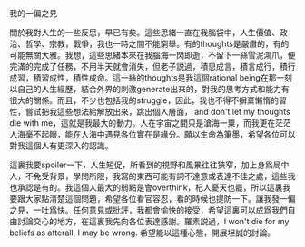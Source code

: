 我的一偏之見

關於我對人生的一些反思，早已有矣。這些思緒一直在我腦袋中，人生價值、政治、哲學、宗教，戰爭，我也一時之間不能窮舉。有的thoughts是嚴肅的，有的可能無關大雅。我想，這些思緒本來在我腦海一閃即逝，不留下一絲雪泥鴻爪，便完滿的完成了任務，不用半天就會消失，但老子説過，積思成言，積言成行，積行成習，積習成性，積性成命。這一絲的thoughts是我這個rational being在那一刻以自己的人生經歷，結合外界的刺激generate出來的，對我的思考方式和能力有很大的關係。而且，不少也包括我的struggle，因此，我也不得不摒棄懶惰的習性，嘗試把我這些想法給解放出來，跳出個人層面， and don't let my thoughts die with me，這就是我最大的動力。人在宇宙之間只是滄海一粟，而我更在茫茫人海毫不起眼，能在人海中遇見各位實在是緣分。願以生命為筆墨，希望各位可以對我這個人有更深入的認識。

這裏我要spoiler一下，人生短促，所看到的視野和風景往往狹窄，加上身爲局中人，不免受背景，學問所限，我寫的東西可能有詞不達意或表達不佳之處，這些我也承認是有的。我這個人最大的弱點是會overthink，杞人憂天也罷，所以這裏我要跟大家點清楚這個問題，希望各位看官容忍，看的時候也提防一下。讓我發一偏之見，一吐爲快。任何意見或批評，我都會愉快的接受，希望這裏可以成爲我們自由討論交心的地方，在這裏我先向各位表達感謝。羅素説過，I won't die for my beliefs as afterall, I may be wrong. 希望能以這種心態，開展坦誠的討論。
